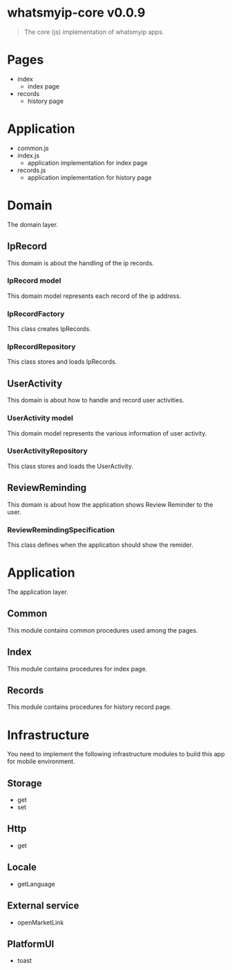 # whatsmyip-core v0.0.9

> The core (js) implementation of whatsmyip apps.

# Pages

- index
  - index page
- records
  - history page

# Application
- common.js
- index.js
  - application implementation for index page
- records.js
  - application implementation for history page

# Domain

The domain layer.

## IpRecord

This domain is about the handling of the ip records.

### IpRecord model

This domain model represents each record of the ip address.

### IpRecordFactory

This class creates IpRecords.

### IpRecordRepository

This class stores and loads IpRecords.

## UserActivity

This domain is about how to handle and record user activities.

### UserActivity model

This domain model represents the various information of user activity.

### UserActivityRepository

This class stores and loads the UserActivity.

## ReviewReminding

This domain is about how the application shows Review Reminder to the user.

### ReviewRemindingSpecification

This class defines when the application should show the remider.

# Application

The application layer.

## Common

This module contains common procedures used among the pages.

## Index

This module contains procedures for index page.

## Records

This module contains procedures for history record page.

# Infrastructure

You need to implement the following infrastructure modules to build this app for mobile environment.

## Storage

- get
- set

## Http

- get

## Locale

- getLanguage

## External service

- openMarketLink

## PlatformUI

- toast
